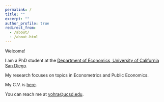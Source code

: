 ```yaml
---
permalink: /
title: ""
excerpt: ""
author_profile: true
redirect_from: 
  - /about/
  - /about.html
---
```


Welcome!

I am a PhD student at the [Department of Economics, University of California San Diego](http://economics.ucsd.edu/). 

My research focuses on topics in Econometrics and Public Economics. 

My C.V. is [here](https://vedant-vohra.github.io/files/VedantVohra_CV.pdf).

You can reach me at [vohra@ucsd.edu](mailto:vohra@ucsd.edu).
